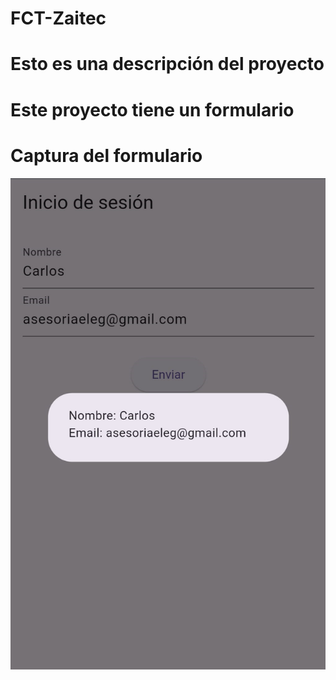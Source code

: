 # FCT-Zaitec
# Esto es una descripción del proyecto
# Este proyecto tiene un formulario
# Captura del formulario

![Captura](https://github.com/Daaviiidd/FCT-Zaitec/blob/main/imagenes/captura.png)
